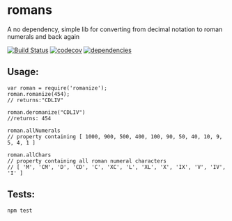 # romans
A no dependency, simple lib for converting from decimal notation to roman numerals and back again

[![Build Status](https://travis-ci.org/qbunt/romanize.svg?branch=master)](https://travis-ci.org/qbunt/romanize)
[![codecov](https://codecov.io/gh/qbunt/romanize/branch/master/graph/badge.svg)](https://codecov.io/gh/qbunt/romanize)
[![dependencies](https://david-dm.org/qbunt/romanize.svg) ](https://david-dm.org/)

## Usage:
```
var roman = require('romanize');
roman.romanize(454);
// returns:"CDLIV"

roman.deromanize("CDLIV")
//returns: 454

roman.allNumerals
// property containing [ 1000, 900, 500, 400, 100, 90, 50, 40, 10, 9, 5, 4, 1 ]

roman.allChars
// property containing all roman numeral characters
// [ 'M', 'CM', 'D', 'CD', 'C', 'XC', 'L', 'XL', 'X', 'IX', 'V', 'IV', 'I' ]
```

## Tests:
```
npm test
```